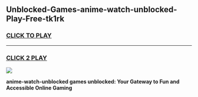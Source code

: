 
## Unblocked-Games-anime-watch-unblocked-Play-Free-tk1rk
<h3>
<a href="https://premium76.site?title=anime-watch-unblocked&ref=18A1">CLICK TO PLAY</a></h3>
<hr>

<h3>
<a href="https://premium76.site?title=anime-watch-unblocked&ref=18A1">CLICK 2 PLAY</a>
  
</h3>

<a href="https://premium76.site?title=anime-watch-unblocked&ref=18A1"><img src="https://clearcache.store/games.png"></a>


**anime-watch-unblocked games unblocked: Your Gateway to Fun and Accessible Online Gaming**
